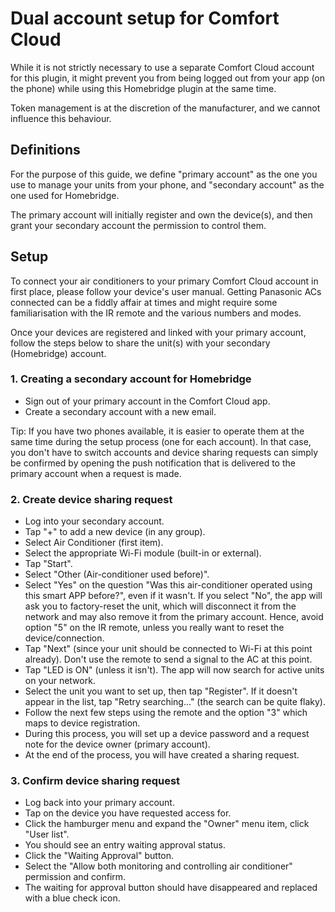 # Dual account setup for Comfort Cloud

While it is not strictly necessary to use a separate Comfort Cloud account for this plugin, it might prevent you from being logged out from your app (on the phone) while using this Homebridge plugin at the same time.

Token management is at the discretion of the manufacturer, and we cannot influence this behaviour.

## Definitions
For the purpose of this guide, we define "primary account" as the one you use to manage your units from your phone, and "secondary account" as the one used for Homebridge.

The primary account will initially register and own the device(s), and then grant your secondary account the permission to control them.

## Setup

To connect your air conditioners to your primary Comfort Cloud account in first place, please follow your device's user manual. Getting Panasonic ACs connected can be a fiddly affair at times and might require some familiarisation with the IR remote and the various numbers and modes.

Once your devices are registered and linked with your primary account, follow the steps below to share the unit(s) with your secondary (Homebridge) account.

### 1. Creating a secondary account for Homebridge
- Sign out of your primary account in the Comfort Cloud app.
- Create a secondary account with a new email.

Tip: If you have two phones available, it is easier to operate them at the same time during the setup process (one for each account). In that case, you don't have to switch accounts and device sharing requests can simply be confirmed by opening the push notification that is delivered to the primary account when a request is made.

### 2. Create device sharing request
- Log into your secondary account.
- Tap "+" to add a new device (in any group).
- Select Air Conditioner (first item).
- Select the appropriate Wi-Fi module (built-in or external).
- Tap "Start".
- Select "Other (Air-conditioner used before)".
- Select "Yes" on the question "Was this air-conditioner operated using this smart APP before?", even if it wasn't. If you select "No", the app will ask you to factory-reset the unit, which will disconnect it from the network and may also remove it from the primary account. Hence, avoid option "5" on the IR remote, unless you really want to reset the device/connection.
- Tap "Next" (since your unit should be connected to Wi-Fi at this point already). Don't use the remote to send a signal to the AC at this point.
- Tap "LED is ON" (unless it isn't). The app will now search for active units on your network.
- Select the unit you want to set up, then tap "Register". If it doesn't appear in the list, tap "Retry searching..." (the search can be quite flaky).
- Follow the next few steps using the remote and the option "3" which maps to device registration.
- During this process, you will set up a device password and a request note for the device owner (primary account).
- At the end of the process, you will have created a sharing request.

### 3. Confirm device sharing request
- Log back into your primary account.
- Tap on the device you have requested access for.
- Click the hamburger menu and expand the "Owner" menu item, click "User list".
- You should see an entry waiting approval status.
- Click the "Waiting Approval" button.
- Select the "Allow both monitoring and controlling air conditioner" permission and confirm.
- The waiting for approval button should have disappeared and replaced with a blue check icon.
